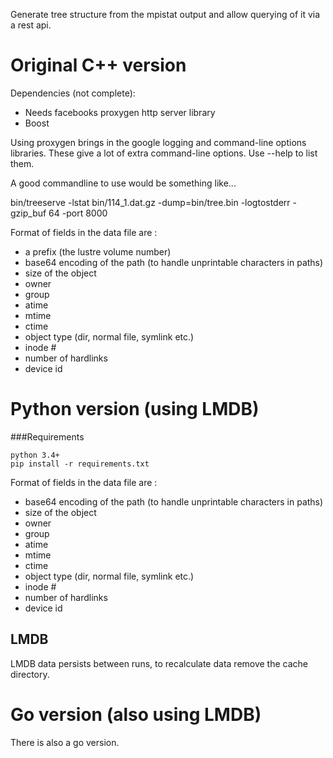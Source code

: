 Generate tree structure from the mpistat output and allow querying of it via a rest api.

Original C++ version
====================

Dependencies (not complete):
* Needs facebooks proxygen http server library
* Boost

Using proxygen brings in the google logging and command-line options libraries.
These give a lot of extra command-line options. Use --help to list them.

A good commandline to use would be something like...

bin/treeserve -lstat bin/114_1.dat.gz -dump=bin/tree.bin -logtostderr -gzip_buf 64 -port 8000

Format of fields in the data file are :

* a prefix (the lustre volume number)
* base64 encoding of the path (to handle unprintable characters in paths)
* size of the object
* owner
* group
* atime
* mtime
* ctime
* object type (dir, normal file, symlink etc.)
* inode #
* number of hardlinks
* device id

Python version (using LMDB)
===========================

###Requirements

    python 3.4+
    pip install -r requirements.txt

Format of fields in the data file are :

* base64 encoding of the path (to handle unprintable characters in paths)
* size of the object
* owner
* group
* atime
* mtime
* ctime
* object type (dir, normal file, symlink etc.)
* inode #
* number of hardlinks
* device id

LMDB
----

LMDB data persists between runs, to recalculate data remove the cache directory.


Go version (also using LMDB)
============================

There is also a go version. 

